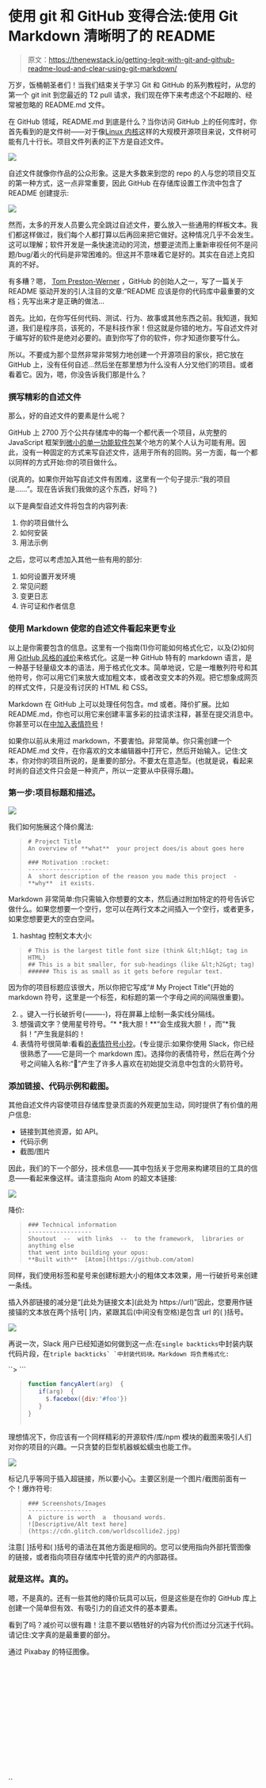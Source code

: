 # 使用 git 和 GitHub 变得合法:使用 Git Markdown 清晰明了的 README

> 原文：<https://thenewstack.io/getting-legit-with-git-and-github-readme-loud-and-clear-using-git-markdown/>

万岁，饭桶朝圣者们！当我们结束关于学习 Git 和 GitHub 的系列教程时，从您的第一个 git init 到您最近的 T2 pull 请求，我们现在停下来考虑这个不起眼的、经常被忽略的 README.md 文件。

在 GitHub 领域，README.md 到底是什么？当你访问 GitHub 上的任何库时，你首先看到的是文件树——对于像[Linux 内核](https://github.com/torvalds/linux)这样的大规模开源项目来说，文件树可能有几十行长。项目文件列表的正下方是自述文件。

![](img/96073cf7baccbd1646e24e1ca9e2cc82.png)

自述文件就像你作品的公众形象。这是大多数来到您的 repo 的人与您的项目交互的第一种方式，这一点非常重要，因此 GitHub 在存储库设置工作流中包含了 README 创建提示:

![](img/5a93ddb56a949ec5345e13d193457218.png)

然而，太多的开发人员要么完全跳过自述文件，要么放入一些通用的样板文本。我们都这样做过，我们每个人都打算以后再回来把它做好。这种情况几乎不会发生。这可以理解；软件开发是一条快速流动的河流，想要逆流而上重新审视任何不是问题/bug/着火的代码是非常困难的。但这并不意味着它是好的。其实在自述上克扣真的不好。

有多糟？嗯， [Tom Preston-Werner](https://www.linkedin.com/in/mojombo/) ，GitHub 的创始人之一，写了一篇关于 README 驱动开发的引人注目的文章:“README 应该是你的代码库中最重要的文档；先写出来才是正确的做法…

首先。比如，在你写任何代码、测试、行为、故事或其他东西之前。我知道，我知道，我们是程序员，该死的，不是科技作家！但这就是你错的地方。写自述文件对于编写好的软件是绝对必要的。直到你写了你的软件，你才知道你要写什么。

所以。不要成为那个显然非常非常努力地创建一个开源项目的家伙，把它放在 GitHub 上，没有任何自述…然后坐在那里想为什么没有人分叉他们的项目。或者看着它。因为，嗯，你没告诉我们那是什么？

### 撰写精彩的自述文件

那么，好的自述文件的要素是什么呢？

GitHub 上 2700 万个公共存储库中的每一个都代表一个项目，从完整的 JavaScript 框架到[微小的单一功能软件包](https://github.com/jezen/is-thirteen)某个地方的某个人认为可能有用。因此，没有一种固定的方式来写自述文件，适用于所有的回购。另一方面，每一个都以同样的方式开始:你的项目做什么。

(说真的。如果你开始写自述文件有困难，这里有一个句子提示:“我的项目是……”。现在告诉我们我做的这个东西，好吗？)

以下是典型自述文件将包含的内容列表:

1.  你的项目做什么
2.  如何安装
3.  用法示例

之后，您可以考虑加入其他一些有用的部分:

1.  如何设置开发环境
2.  常见问题
3.  变更日志
4.  许可证和作者信息

### 使用 Markdown 使您的自述文件看起来更专业

以上是你需要包含的信息。这里有一个指南(1)你可能如何格式化它，以及(2)如何用 [GitHub 风格的减价](https://github.github.com/gfm/)来格式化。这是一种 GitHub 特有的 markdown 语言，是一种基于轻量级文本的语法，用于格式化文本。简单地说，它是一堆散列符号和其他符号，你可以用它们来放大或加粗文本，或者改变文本的外观。把它想象成网页的样式文件，只是没有讨厌的 HTML 和 CSS。

Markdown 在 GitHub 上可以处理任何包含。md 或者。降价扩展。比如 README.md，你也可以用它来创建丰富多彩的拉请求注释，甚至在提交消息中。你甚至可以在[中加入表情符号](https://gist.github.com/rxaviers/7360908)！

如果你以前从未用过 markdown，不要害怕。非常简单。你只需创建一个 README.md 文件，在你喜欢的文本编辑器中打开它，然后开始输入。记住:文本，你对你的项目所说的，是重要的部分。不要太在意造型。(也就是说，看起来时尚的自述文件只会是一种资产，所以一定要从中获得乐趣)。

### 第一步:项目标题和描述。

![](img/53833a39b2998ddc7786ded049466c77.png)

我们如何施展这个降价魔法:

> ```
> # Project Title
> An overview of **what**  your project does/is about goes here
>  
> ### Motivation :rocket:
> ------------------
> A  short description of the reason you made this project  -  **why**  it exists.
> 
> ```

Markdown 非常简单:你只需输入你想要的文本，然后通过附加特定的符号告诉它做什么。如果您想要一个空行，您可以在两行文本之间插入一个空行，或者更多，如果您想要更大的空白空间。

1.  hashtag 控制文本大小:

> ```
> # This is the largest title font size (think &lt;h1&gt; tag in HTML)
> ## This is a bit smaller, for sub-headings (like &lt;h2&gt; tag)
> ###### This is as small as it gets before regular text.
> 
> ```

因为你的项目标题应该很大，所以你把它写成“# My Project Title”(开始的 markdown 符号，这里是一个标签，和标题的第一个字母之间的间隔很重要)。

2.  。键入一行长破折号(–––––-)，将在屏幕上绘制一条实线分隔线。
3.  想强调文字？使用星号符号。“* *我大胆！**“会生成我大胆！，而“*我斜！”产生我是斜的！
4.  表情符号很简单:看看[的表情符号小抄](https://gist.github.com/rxaviers/7360908)。(专业提示:如果你使用 Slack，你已经很熟悉了——它是同一个 markdown 库)。选择你的表情符号，然后在两个分号之间输入名称:“:rocket:”产生了许多人喜欢在初始提交消息中包含的火箭符号。

### 添加链接、代码示例和截图。

其他自述文件内容使项目存储库登录页面的外观更加生动，同时提供了有价值的用户信息:

*   链接到其他资源，如 API。
*   代码示例
*   截图/图片

因此，我们的下一个部分，技术信息——其中包括关于您用来构建项目的工具的信息——看起来像这样。请注意指向 Atom 的超文本链接:

![](img/69e57d4086aeff3dc7df30f784b635da.png)

降价:

> ```
> ### Technical information
> ------------------
> Shoutout  --  with links  --  to the framework,  libraries or anything else 
> that went into building your opus:
> **Built with**  [Atom](https://github.com/atom)
> 
> ```

同样，我们使用标签和星号来创建标题大小的粗体文本效果，用一行破折号来创建一条线。

插入外部链接的减分是“[此处为链接文本](此处为 https://url)”因此，您要用作链接锚的文本放在两个括号[ ]内，紧跟其后(中间没有空格)是包含 url 的( )括号。

![](img/2050ef3232f8398c2458b39ffdbe3a6f.png)

再说一次，Slack 用户已经知道如何做到这一点:在`single backticks`中封装内联代码片段，在``triple backticks` `中封装代码块。Markdown 将负责格式化:``

 ``> ```
> ```javascript
> function fancyAlert(arg)  {
>    if(arg)  {
>      $.facebox({div:'#foo'})
>    }
> }
> ```
> 
> ```

理想情况下，你应该有一个同样精彩的开源软件/库/npm 模块的截图来吸引人们对你的项目的兴趣。一只贪婪的巨型机器蜈蚣蠕虫也能工作。

![](img/8cc58ca39f03510df410a19c6da02a8b.png)

标记几乎等同于插入超链接，所以要小心。主要区别是一个图片/截图前面有一个！爆炸符号:

> ```
> ### Screenshots/Images
> ------------------
> A  picture is worth  a  thousand words.
> ![Descriptive/Alt text here](https://cdn.glitch.com/worldscollide2.jpg)
> 
> ```

注意[ ]括号和( )括号的语法在其他方面是相同的。您可以使用指向外部托管图像的链接，或者指向项目存储库中托管的资产的内部路径。

### 就是这样。真的。

嗯，不是真的。还有一些其他的降价玩具可以玩，但是这些是在你的 GitHub 库上创建一个简单但有效、有吸引力的自述文件的基本要素。

看到了吗？减价可以很有趣！注意不要以牺牲好的内容为代价而过分沉迷于代码。请记住:文字真的是最重要的部分。

通过 Pixabay 的特征图像。

<svg xmlns:xlink="http://www.w3.org/1999/xlink" viewBox="0 0 68 31" version="1.1"><title>Group</title> <desc>Created with Sketch.</desc></svg>``